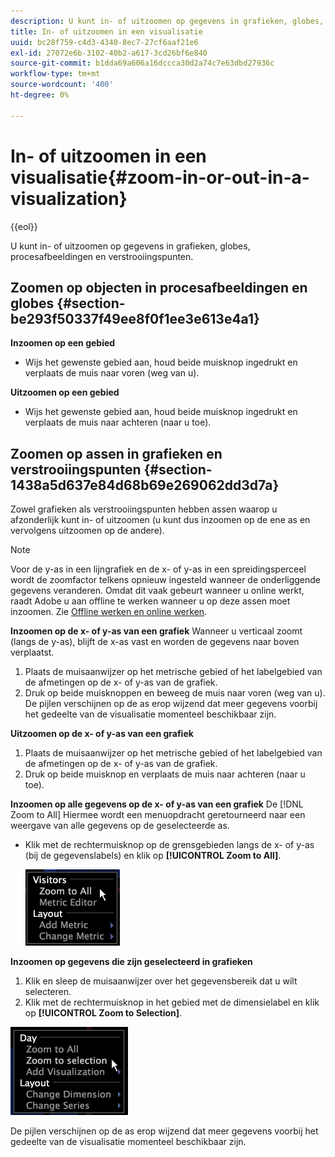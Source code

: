 ```yaml
---
description: U kunt in- of uitzoomen op gegevens in grafieken, globes, procesafbeeldingen en verstrooiingspunten.
title: In- of uitzoomen in een visualisatie
uuid: bc28f759-c4d3-4340-8ec7-27cf6aaf21e6
exl-id: 27072e6b-3102-40b2-a617-3cd26bf6e840
source-git-commit: b1dda69a606a16dccca30d2a74c7e63dbd27936c
workflow-type: tm+mt
source-wordcount: '400'
ht-degree: 0%

---
```


# In- of uitzoomen in een visualisatie{#zoom-in-or-out-in-a-visualization}

{{eol}}

U kunt in- of uitzoomen op gegevens in grafieken, globes, procesafbeeldingen en verstrooiingspunten.

## Zoomen op objecten in procesafbeeldingen en globes {#section-be293f50337f49ee8f0f1ee3e613e4a1}

**Inzoomen op een gebied**

* Wijs het gewenste gebied aan, houd beide muisknop ingedrukt en verplaats de muis naar voren (weg van u).

**Uitzoomen op een gebied**

* Wijs het gewenste gebied aan, houd beide muisknop ingedrukt en verplaats de muis naar achteren (naar u toe).

## Zoomen op assen in grafieken en verstrooiingspunten {#section-1438a5d637e84d68b69e269062dd3d7a}

Zowel grafieken als verstrooiingspunten hebben assen waarop u afzonderlijk kunt in- of uitzoomen (u kunt dus inzoomen op de ene as en vervolgens uitzoomen op de andere).

>[!NOTE]
>
>Voor de y-as in een lijngrafiek en de x- of y-as in een spreidingsperceel wordt de zoomfactor telkens opnieuw ingesteld wanneer de onderliggende gegevens veranderen. Omdat dit vaak gebeurt wanneer u online werkt, raadt Adobe u aan offline te werken wanneer u op deze assen moet inzoomen. Zie [Offline werken en online werken](../../../home/c-get-started/c-off-on.md#concept-cef8758ede044b18b3558376c5eb9f54).

**Inzoomen op de x- of y-as van een grafiek** Wanneer u verticaal zoomt (langs de y-as), blijft de x-as vast en worden de gegevens naar boven verplaatst.

1. Plaats de muisaanwijzer op het metrische gebied of het labelgebied van de afmetingen op de x- of y-as van de grafiek.
1. Druk op beide muisknoppen en beweeg de muis naar voren (weg van u). De pijlen verschijnen op de as erop wijzend dat meer gegevens voorbij het gedeelte van de visualisatie momenteel beschikbaar zijn.

**Uitzoomen op de x- of y-as van een grafiek**

1. Plaats de muisaanwijzer op het metrische gebied of het labelgebied van de afmetingen op de x- of y-as van de grafiek.
1. Druk op beide muisknop en verplaats de muis naar achteren (naar u toe).

**Inzoomen op alle gegevens op de x- of y-as van een grafiek** De [!DNL Zoom to All] Hiermee wordt een menuopdracht geretourneerd naar een weergave van alle gegevens op de geselecteerde as.

* Klik met de rechtermuisknop op de grensgebieden langs de x- of y-as (bij de gegevenslabels) en klik op **[!UICONTROL Zoom to All]**.

   ![](assets/vis_ZoomToAll.png)

**Inzoomen op gegevens die zijn geselecteerd in grafieken**

1. Klik en sleep de muisaanwijzer over het gegevensbereik dat u wilt selecteren.
1. Klik met de rechtermuisknop in het gebied met de dimensielabel en klik op **[!UICONTROL Zoom to Selection]**.

![](assets/vis_ZoomToSelection.png)

De pijlen verschijnen op de as erop wijzend dat meer gegevens voorbij het gedeelte van de visualisatie momenteel beschikbaar zijn.
